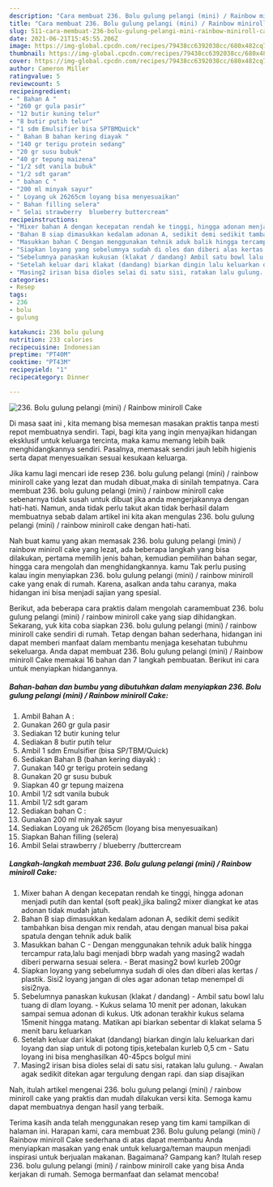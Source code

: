 ```yaml
---
description: "Cara membuat 236. Bolu gulung pelangi (mini) / Rainbow miniroll Cake Sederhana Untuk Jualan"
title: "Cara membuat 236. Bolu gulung pelangi (mini) / Rainbow miniroll Cake Sederhana Untuk Jualan"
slug: 511-cara-membuat-236-bolu-gulung-pelangi-mini-rainbow-miniroll-cake-sederhana-untuk-jualan
date: 2021-06-21T15:45:55.206Z
image: https://img-global.cpcdn.com/recipes/79438cc6392038cc/680x482cq70/236-bolu-gulung-pelangi-mini-rainbow-miniroll-cake-foto-resep-utama.jpg
thumbnail: https://img-global.cpcdn.com/recipes/79438cc6392038cc/680x482cq70/236-bolu-gulung-pelangi-mini-rainbow-miniroll-cake-foto-resep-utama.jpg
cover: https://img-global.cpcdn.com/recipes/79438cc6392038cc/680x482cq70/236-bolu-gulung-pelangi-mini-rainbow-miniroll-cake-foto-resep-utama.jpg
author: Cameron Miller
ratingvalue: 5
reviewcount: 5
recipeingredient:
- " Bahan A "
- "260 gr gula pasir"
- "12 butir kuning telur"
- "8 butir putih telur"
- "1 sdm Emulsifier bisa SPTBMQuick"
- " Bahan B bahan kering diayak "
- "140 gr terigu protein sedang"
- "20 gr susu bubuk"
- "40 gr tepung maizena"
- "1/2 sdt vanila bubuk"
- "1/2 sdt garam"
- " bahan C "
- "200 ml minyak sayur"
- " Loyang uk 26265cm loyang bisa menyesuaikan"
- " Bahan filling selera"
- " Selai strawberry  blueberry buttercream"
recipeinstructions:
- "Mixer bahan A dengan kecepatan rendah ke tinggi, hingga adonan menjadi putih dan kental (soft peak),jika baling2 mixer diangkat ke atas adonan tidak mudah jatuh."
- "Bahan B siap dimasukkan kedalam adonan A, sedikit demi sedikit tambahkan bisa dengan mix rendah, atau dengan manual bisa pakai spatula dengan tehnik aduk balik"
- "Masukkan bahan C Dengan menggunakan tehnik aduk balik hingga tercampur rata,lalu bagi menjadi bbrp wadah yang masing2 wadah diberi perwarna sesuai selera.  Berat masing2 bowl kurleb 200gr"
- "Siapkan loyang yang sebelumnya sudah di oles dan diberi alas kertas / plastik. Sisi2 loyang jangan di oles agar adonan tetap menempel di sisi2nya."
- "Sebelumnya panaskan kukusan (klakat / dandang) Ambil satu bowl lalu tuang di dlam loyang. Kukus selama 10 menit per adonan, lakukan sampai semua adonan di kukus. Utk adonan terakhir kukus selama 15menit hingga matang. Matikan api biarkan sebentar di klakat selama 5 menit baru keluarkan"
- "Setelah keluar dari klakat (dandang) biarkan dingin lalu keluarkan dari loyang dan siap untuk di potong tipis,ketebalan kurleb 0,5 cm Satu loyang ini bisa menghasilkan 40-45pcs bolgul mini"
- "Masing2 irisan bisa dioles selai di satu sisi, ratakan lalu gulung.  Awalan agak sedikit ditekan agar tergulung dengan rapi. dan siap disajikan"
categories:
- Resep
tags:
- 236
- bolu
- gulung

katakunci: 236 bolu gulung 
nutrition: 233 calories
recipecuisine: Indonesian
preptime: "PT40M"
cooktime: "PT43M"
recipeyield: "1"
recipecategory: Dinner

---
```



![236. Bolu gulung pelangi (mini) / Rainbow miniroll Cake](https://img-global.cpcdn.com/recipes/79438cc6392038cc/680x482cq70/236-bolu-gulung-pelangi-mini-rainbow-miniroll-cake-foto-resep-utama.jpg)

Di masa  saat ini , kita memang bisa memesan masakan praktis tanpa mesti repot membuatnya sendiri. Tapi, bagi kita yang ingin menyajikan hidangan eksklusif untuk keluarga tercinta, maka kamu memang lebih baik menghidangkannya sendiri. Pasalnya, memasak sendiri jauh lebih higienis serta dapat menyesuaikan sesuai kesukaan keluarga.

Jika kamu lagi mencari ide resep 236. bolu gulung pelangi (mini) / rainbow miniroll cake yang lezat dan mudah dibuat,maka di sinilah tempatnya. Cara membuat 236. bolu gulung pelangi (mini) / rainbow miniroll cake  sebenarnya tidak susah untuk dibuat jika anda mengerjakannya dengan hati-hati. Namun, anda tidak perlu takut akan tidak berhasil dalam membuatnya 
sebab dalam artikel ini kita akan mengulas 236. bolu gulung pelangi (mini) / rainbow miniroll cake dengan hati-hati.  



Nah buat kamu yang akan memasak 236. bolu gulung pelangi (mini) / rainbow miniroll cake yang lezat, ada beberapa langkah yang bisa dilakukan, pertama memilih jenis bahan, kemudian pemilihan bahan segar, hingga cara mengolah dan menghidangkannya. kamu Tak perlu pusing kalau ingin menyiapkan 236. bolu gulung pelangi (mini) / rainbow miniroll cake yang enak di rumah. Karena, asalkan anda  tahu caranya, maka hidangan ini bisa menjadi sajian yang spesial.

Berikut, ada beberapa cara praktis  dalam mengolah caramembuat 236. bolu gulung pelangi (mini) / rainbow miniroll cake yang siap dihidangkan. Sekarang, yuk kita coba siapkan 236. bolu gulung pelangi (mini) / rainbow miniroll cake sendiri di rumah. Tetap dengan bahan sederhana, hidangan ini dapat memberi manfaat dalam membantu menjaga kesehatan tubuhmu sekeluarga. Anda dapat membuat 236. Bolu gulung pelangi (mini) / Rainbow miniroll Cake memakai 16 bahan dan 7 langkah pembuatan. Berikut ini cara untuk menyiapkan hidangannya.

<!--inarticleads1-->

##### Bahan-bahan dan bumbu yang dibutuhkan dalam menyiapkan 236. Bolu gulung pelangi (mini) / Rainbow miniroll Cake:

1. Ambil  Bahan A :
1. Gunakan 260 gr gula pasir
1. Sediakan 12 butir kuning telur
1. Sediakan 8 butir putih telur
1. Ambil 1 sdm Emulsifier (bisa SP/TBM/Quick)
1. Sediakan  Bahan B (bahan kering diayak) :
1. Gunakan 140 gr terigu protein sedang
1. Gunakan 20 gr susu bubuk
1. Siapkan 40 gr tepung maizena
1. Ambil 1/2 sdt vanila bubuk
1. Ambil 1/2 sdt garam
1. Sediakan  bahan C :
1. Gunakan 200 ml minyak sayur
1. Sediakan  Loyang uk 26*26*5cm (loyang bisa menyesuaikan)
1. Siapkan  Bahan filling (selera)
1. Ambil  Selai strawberry / blueberry /buttercream




<!--inarticleads2-->

##### Langkah-langkah membuat 236. Bolu gulung pelangi (mini) / Rainbow miniroll Cake:

1. Mixer bahan A dengan kecepatan rendah ke tinggi, hingga adonan menjadi putih dan kental (soft peak),jika baling2 mixer diangkat ke atas adonan tidak mudah jatuh.
1. Bahan B siap dimasukkan kedalam adonan A, sedikit demi sedikit tambahkan bisa dengan mix rendah, atau dengan manual bisa pakai spatula dengan tehnik aduk balik
1. Masukkan bahan C - Dengan menggunakan tehnik aduk balik hingga tercampur rata,lalu bagi menjadi bbrp wadah yang masing2 wadah diberi perwarna sesuai selera.  - Berat masing2 bowl kurleb 200gr
1. Siapkan loyang yang sebelumnya sudah di oles dan diberi alas kertas / plastik. Sisi2 loyang jangan di oles agar adonan tetap menempel di sisi2nya.
1. Sebelumnya panaskan kukusan (klakat / dandang) - Ambil satu bowl lalu tuang di dlam loyang. - Kukus selama 10 menit per adonan, lakukan sampai semua adonan di kukus. Utk adonan terakhir kukus selama 15menit hingga matang. Matikan api biarkan sebentar di klakat selama 5 menit baru keluarkan
1. Setelah keluar dari klakat (dandang) biarkan dingin lalu keluarkan dari loyang dan siap untuk di potong tipis,ketebalan kurleb 0,5 cm - Satu loyang ini bisa menghasilkan 40-45pcs bolgul mini
1. Masing2 irisan bisa dioles selai di satu sisi, ratakan lalu gulung.  - Awalan agak sedikit ditekan agar tergulung dengan rapi. dan siap disajikan




Nah, itulah artikel mengenai  236. bolu gulung pelangi (mini) / rainbow miniroll cake  yang praktis dan mudah dilakukan versi kita. Semoga kamu dapat membuatnya dengan hasil yang terbaik. 

Terima kasih anda telah menggunakan resep yang tim kami tampilkan di halaman ini. Harapan kami, cara membuat  236. Bolu gulung pelangi (mini) / Rainbow miniroll Cake sederhana di atas dapat membantu Anda menyiapkan masakan yang enak untuk keluarga/teman maupun menjadi inspirasi untuk berjualan makanan. Bagaimana? Gampang kan? Itulah resep 236. bolu gulung pelangi (mini) / rainbow miniroll cake yang bisa Anda kerjakan di rumah. Semoga bermanfaat dan selamat mencoba!

